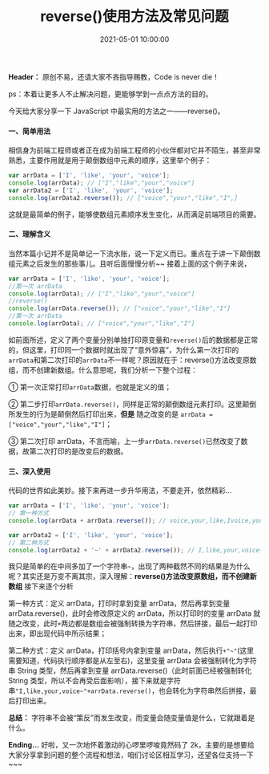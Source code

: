 ﻿---
title: reverse()使用方法及常见问题
type: 'tags'
tags: ['JavaScript', 'Vue', 'Web']
categories: ['Web']
date: 2021-05-01 10:00:00
---

**Header：** 原创不易，还请大家不吝指导赐教，Code is never die！

ps：本着让更多人不止解决问题，更能够学到一点点方法的目的。

今天给大家分享一下 JavaScript 中最实用的方法之一——reverse()。

#### 一、简单用法

相信身为前端工程师或者正在成为前端工程师的小伙伴都对它并不陌生，甚至非常熟悉，主要作用就是用于颠倒数组中元素的顺序，这里举个例子：

```javascript
var arrData = ['I', 'like', 'your', 'voice'];
console.log(arrData); // ["I","like","your","voice"]
var arrData2 = ['I', 'like', 'your', 'voice'];
console.log(arrData2.reverse()); // ["voice","your","like","I",]
```

这就是最简单的例子，能够使数组元素顺序发生变化，从而满足前端项目的需要。

#### 二、理解含义

当然本篇小记并不是简单记一下流水账，说一下定义而已。重点在于讲一下颠倒数组元素之后发生的那些事儿。且听后面慢慢分析~~
接着上面的这个例子来说，

```javascript
var arrData = ['I', 'like', 'your', 'voice'];
//第一次 arrData
console.log(arrData); // ["I","like","your","voice"]
//reverse()
console.log(arrData.reverse()); // ["voice","your","like","I"]
//第一次 arrData
console.log(arrData); // ["voice","your","like","I"]
```

如前面所述，定义了两个变量分别单独打印原变量和`reverse()`后的数据都是正常的，但这里，打印同一个数据时就出现了“意外惊喜”，为什么第一次打印的`arrData`和第二次打印的`arrData`不一样呢？原因就在于：reverse()方法改变原数组，而不创建新数组。什么意思呢，我们分析一下整个过程：

① 第一次正常打印`arrData`数据，也就是定义的值；

② 第二步打印`arrData.reverse()`，同样是正常的颠倒数组元素打印。这里颠倒所发生的行为是颠倒然后打印出来，**但是** 随之改变的是 `arrData = ["voice","your","like","I"]`；

③ 第二次打印 arrData，不言而喻，上一步`arrData.reverse()`已然改变了数据，故第二次打印的是改变后的数据。

#### 三、深入使用

代码的世界如此美妙。接下来再进一步升华用法，不要走开，依然精彩...

```javascript
var arrData = ['I', 'like', 'your', 'voice'];
// 第一种方式
console.log(arrData + arrData.reverse()); // voice,your,like,Ivoice,your,like,I

var arrData2 = ['I', 'like', 'your', 'voice'];
// 第二种方式
console.log(arrData2 + '~' + arrData2.reverse()); // I,like,your,voice~voice,your,like,I
```

我只是简单的在中间多加了一个字符串`~`，出现了两种截然不同的结果是为什么呢？其实还是万变不离其宗，深入理解：**reverse()方法改变原数组，而不创建新数组** 接下来逐个分析

第一种方式：定义 arrData，打印时拿到变量 arrData，然后再拿到变量 arrData.reverse()，此时会修改原定义的 arrData，所以打印时的变量 arrData 就随之改变，此时`+`两边都是数组会被强制转换为字符串，然后拼接，最后一起打印出来，即出现代码中所示结果；

第二种方式：定义 arrData，打印括号内拿到变量 arrData，然后执行`+"~"`(这里需要知道，代码执行顺序都是从左至右)，这里变量 arrData 会被强制转化为字符串 String 类型，然后再拿到变量 arrData.reverse()（此时前面已经被强制转化 String 类型，所以不会再受后面影响），接下来就是字符串`"I,like,your,voice~"+arrData.reverse()`，也会转化为字符串然后拼接，最后打印出来。

**总结：** 字符串不会被“策反”而发生改变，而变量会随变量值是什么，它就跟着是什么。

**Ending...**
好啦，又一次地怀着激动的心啰里啰唆竟然码了 2k，主要的是想要给大家分享拿到问题的整个流程和想法，咱们讨论区相互学习，还望各位支持一下~~~
